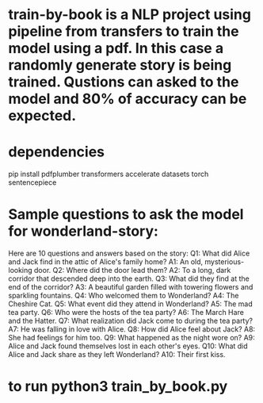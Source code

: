 # train-by-book is a NLP project using pipeline from transfers to train the model using a pdf. In this case a randomly generate story is being trained. Qustions can asked to the model and 80% of accuracy can be expected. 

# dependencies
pip install pdfplumber transformers accelerate datasets torch sentencepiece


# Sample questions to ask the model for wonderland-story:
Here are 10 questions and answers based on the story:
Q1: What did Alice and Jack find in the attic of Alice's family home?
A1: An old, mysterious-looking door.
Q2: Where did the door lead them?
A2: To a long, dark corridor that descended deep into the earth.
Q3: What did they find at the end of the corridor?
A3: A beautiful garden filled with towering flowers and sparkling fountains.
Q4: Who welcomed them to Wonderland?
A4: The Cheshire Cat.
Q5: What event did they attend in Wonderland?
A5: The mad tea party.
Q6: Who were the hosts of the tea party?
A6: The March Hare and the Hatter.
Q7: What realization did Jack come to during the tea party?
A7: He was falling in love with Alice.
Q8: How did Alice feel about Jack?
A8: She had feelings for him too.
Q9: What happened as the night wore on?
A9: Alice and Jack found themselves lost in each other's eyes.
Q10: What did Alice and Jack share as they left Wonderland?
A10: Their first kiss.

# to run python3 train_by_book.py